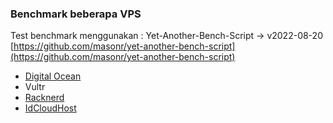 ### Benchmark beberapa VPS

Test benchmark menggunakan : Yet-Another-Bench-Script -> v2022-08-20  
[https://github.com/masonr/yet-another-bench-script](https://github.com/masonr/yet-another-bench-script)


* [Digital Ocean](./digital-ocean.md)
* Vultr
* [Racknerd](./racknerd.md)
* [IdCloudHost](./idcloudhost.md)